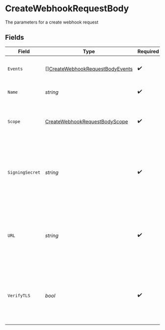 # CreateWebhookRequestBody

The parameters for a create webhook request


## Fields

| Field                                                                                            | Type                                                                                             | Required                                                                                         | Description                                                                                      |
| ------------------------------------------------------------------------------------------------ | ------------------------------------------------------------------------------------------------ | ------------------------------------------------------------------------------------------------ | ------------------------------------------------------------------------------------------------ |
| `Events`                                                                                         | [][CreateWebhookRequestBodyEvents](../../models/operations/createwebhookrequestbodyevents.md)    | :heavy_check_mark:                                                                               | Events that will trigger the webhook                                                             |
| `Name`                                                                                           | *string*                                                                                         | :heavy_check_mark:                                                                               | Name of the webhook                                                                              |
| `Scope`                                                                                          | [CreateWebhookRequestBodyScope](../../models/operations/createwebhookrequestbodyscope.md)        | :heavy_check_mark:                                                                               | The scope in which the relevant events that will trigger webhooks                                |
| `SigningSecret`                                                                                  | *string*                                                                                         | :heavy_check_mark:                                                                               | Secret used to build an HMAC hash of the payload and passed as a header in the webhook request   |
| `URL`                                                                                            | *string*                                                                                         | :heavy_check_mark:                                                                               | URL to deliver the webhook to. Note: protocol must be included as well (only https is supported) |
| `VerifyTLS`                                                                                      | *bool*                                                                                           | :heavy_check_mark:                                                                               | Whether to enforce TLS certificate verification when delivering the webhook                      |
